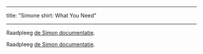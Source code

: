 - - -
title: "Simone shirt: What You Need"
- - -

<Note>

Raadpleeg [de Simon documentatie](/docs/patterns/simon/).

Raadpleeg [de Simon documentatie](/docs/patterns/simon/).

</Note>
